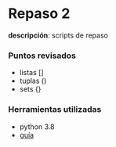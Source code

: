 # Repaso 2

**descripción**: scripts de repaso

### Puntos revisados

- listas []
- tuplas ()
- sets {} 

### Herramientas utilizadas

- python 3.8
- [guía](https://www.freecodecamp.org/news/intermediate-python-course/)
